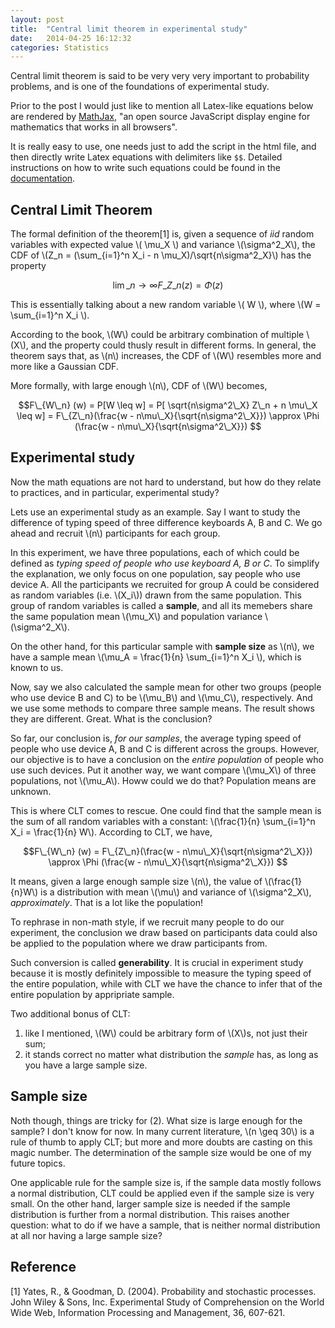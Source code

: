```yaml
---
layout: post
title:  "Central limit theorem in experimental study"
date:   2014-04-25 16:12:32
categories: Statistics
---
```


Central limit theorem is said to be very very very important to probability problems, and is one of the foundations of experimental study.

Prior to the post I would just like to mention all Latex-like equations below are rendered by [MathJax](http://mathjax.org), "an open source JavaScript display engine for mathematics that works in all browsers".

It is really easy to use, one needs just to add the script in the html file, and then directly write Latex equations with delimiters like `$$`. Detailed instructions on how to write such equations could be found in the [documentation](http://docs.mathjax.org/en/latest/start.html).

## Central Limit Theorem

The formal definition of the theorem[1] is, given a sequence of _iid_ random variables with expected value \\( \mu\_X \\) and variance \\(\sigma^2\_X\\), the CDF of \\(Z\_n = (\sum\_{i=1}^n X\_i - n \mu\_X)/\sqrt{n\sigma^2\_X}\\) has the property

$$\lim\_{n \rightarrow \infty} F\_{Z\_n} (z) = \Phi (z)$$

This is essentially talking about a new random variable \\( W \\), where \\(W = \sum\_{i=1}^n X\_i \\).

According to the book, \\(W\\) could be arbitrary combination of multiple \\(X\\), and the property could thusly result in different forms. In general, the theorem says that, as \\(n\\) increases, the CDF of \\(W\\) resembles more and more like a Gaussian CDF.

More formally, with large enough \\(n\\), CDF of \\(W\\) becomes,

$$F\_{W\_n} (w) = P[W \leq w] = P[ \sqrt{n\sigma^2\_X} Z\_n + n \mu\_X \leq w] = F\_{Z\_n}(\frac{w - n\mu\_X}{\sqrt{n\sigma^2\_X}}) \approx \Phi (\frac{w - n\mu\_X}{\sqrt{n\sigma^2\_X}}) $$

## Experimental study

Now the math equations are not hard to understand, but how do they relate to practices, and in particular, experimental study?

Lets use an experimental study as an example. Say I want to study the difference of typing speed of three difference keyboards A, B and C. We go ahead and recruit \\(n\\) participants for each group.

In this experiment, we have three populations, each of which could be defined as _typing speed of people who use keyboard A, B or C_. To simplify the explanation, we only focus on one population, say people who use device A. All the participants we recruited for group A could be considered as random variables (i.e. \\(X\_i\\)) drawn from the same population. This group of random variables is called a **sample**, and all its memebers share the same population mean \\(\mu\_X\\) and population variance \\(\sigma^2\_X\\).

On the other hand, for this particular sample with **sample size** as \\(n\\), we have a sample mean \\(\mu\_A = \frac{1}{n} \sum\_{i=1}^n X\_i \\), which is known to us.

Now, say we also calculated the sample mean for other two groups (people who use device B and C) to be \\(\mu\_B\\) and \\(\mu\_C\\), respectively. And we use some methods to compare three sample means. The result shows they are different. Great. What is the conclusion?

So far, our conclusion is, _for our samples_, the average typing speed of people who use device A, B and C is different across the groups. However, our objective is to have a conclusion on the _entire population_ of people who use such devices. Put it another way, we want compare \\(\mu\_X\\) of three populations, not \\(\mu\_A\\). Howw could we do that? Population means are unknown.

This is where CLT comes to rescue. One could find that the sample mean is the sum of all random variables with a constant: \\(\frac{1}{n} \sum\_{i=1}^n X\_i = \frac{1}{n} W\\). According to CLT, we have,

$$F\_{W\_n} (w) = F\_{Z\_n}(\frac{w - n\mu\_X}{\sqrt{n\sigma^2\_X}}) \approx \Phi (\frac{w - n\mu\_X}{\sqrt{n\sigma^2\_X}}) $$

It means, given a large enough sample size \\(n\\), the value of \\(\frac{1}{n}W\\) is a distribution with mean \\(\mu\\) and variance of \\(\sigma^2\_X\\), _approximately_. That is a lot like the population!

To rephrase in non-math style, if we recruit many people to do our experiment, the conclusion we draw based on participants data could also be applied to the population where we draw participants from.

Such conversion is called **generability**. It is crucial in experiment study because it is mostly definitely impossible to measure the typing speed of the entire population, while with CLT we have the chance to infer that of the entire population by appripriate sample.

Two additional bonus of CLT: 

1. like I mentioned, \\(W\\) could be arbitrary form of \\(X\\)s, not just their sum;
2. it stands correct no matter what distribution the _sample_ has, as long as you have a large sample size.


## Sample size

Noth though, things are tricky for (2). What size is large enough for the sample? I don't know for now. In many current literature, \\(n \geq 30\\) is a rule of thumb to apply CLT; but more and more doubts are casting on this magic number. The determination of the sample size would be one of my future topics. 

One applicable rule for the sample size is, if the sample data mostly follows a normal distribution, CLT could be applied even if the sample size is very small. On the other hand, larger sample size is needed if the sample distribution is further from a normal distribution. This raises another question: what to do if we have a sample, that is neither normal distribution at all nor having a large sample size?

## Reference

[1] Yates, R., & Goodman, D. (2004). Probability and stochastic processes. John Wiley & Sons, Inc. Experimental Study of Comprehension on the World Wide Web, Information Processing and Management, 36, 607-621.
